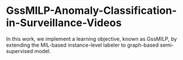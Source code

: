 # GssMILP-Anomaly-Classification-in-Surveillance-Videos
In this work, we implement a learning objective, known as GssMILP, by extending the MIL-based instance-level labeler to graph-based semi-supervised model.
